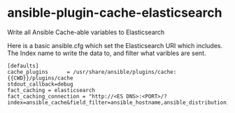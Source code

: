 # ansible-plugin-cache-elasticsearch
Write all Ansible Cache-able variables to Elasticsearch

Here is a basic ansible.cfg which set the Elasticsearch URI  which includes. The Index name to write the data to, and filter what varibles are sent.


```
[defaults]
cache_plugins      = /usr/share/ansible/plugins/cache:{{CWD}}/plugins/cache
stdout_callback=debug
fact_caching = elasticsearch
fact_caching_connection = "http://<ES DNS>:<PORT>/?index=ansible_cache&field_filter=ansible_hostname,ansible_distribution,ansible_distribution_version,ansible_architecture,ansible_product_serial,ansible_product_name,ansible_kernel,ansible_memtotal_mb,ansible_processor,ansible_processor_cores,ansible_processor_count,ansible_processor_vcpus,ansible_local,ansible_vmware,ansible_date_time"

```
